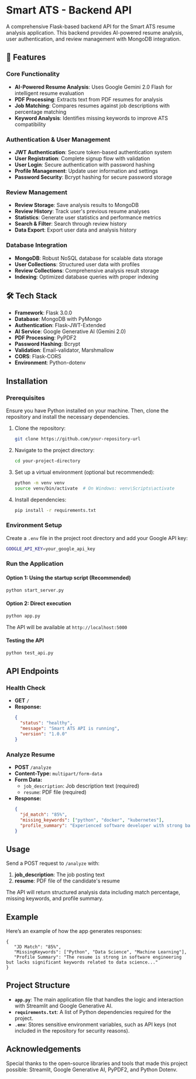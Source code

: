 # Smart ATS - Backend API

A comprehensive Flask-based backend API for the Smart ATS resume analysis application. This backend provides AI-powered resume analysis, user authentication, and review management with MongoDB integration.

## 🚀 Features

### Core Functionality

- **AI-Powered Resume Analysis**: Uses Google Gemini 2.0 Flash for intelligent resume evaluation
- **PDF Processing**: Extracts text from PDF resumes for analysis
- **Job Matching**: Compares resumes against job descriptions with percentage matching
- **Keyword Analysis**: Identifies missing keywords to improve ATS compatibility

### Authentication & User Management

- **JWT Authentication**: Secure token-based authentication system
- **User Registration**: Complete signup flow with validation
- **User Login**: Secure authentication with password hashing
- **Profile Management**: Update user information and settings
- **Password Security**: Bcrypt hashing for secure password storage

### Review Management

- **Review Storage**: Save analysis results to MongoDB
- **Review History**: Track user's previous resume analyses
- **Statistics**: Generate user statistics and performance metrics
- **Search & Filter**: Search through review history
- **Data Export**: Export user data and analysis history

### Database Integration

- **MongoDB**: Robust NoSQL database for scalable data storage
- **User Collections**: Structured user data with profiles
- **Review Collections**: Comprehensive analysis result storage
- **Indexing**: Optimized database queries with proper indexing

## 🛠️ Tech Stack

- **Framework**: Flask 3.0.0
- **Database**: MongoDB with PyMongo
- **Authentication**: Flask-JWT-Extended
- **AI Service**: Google Generative AI (Gemini 2.0)
- **PDF Processing**: PyPDF2
- **Password Hashing**: Bcrypt
- **Validation**: Email-validator, Marshmallow
- **CORS**: Flask-CORS
- **Environment**: Python-dotenv

## Installation

### Prerequisites

Ensure you have Python installed on your machine. Then, clone the repository and install the necessary dependencies.

1. Clone the repository:

   ```bash
   git clone https://github.com/your-repository-url
   ```

2. Navigate to the project directory:

   ```bash
   cd your-project-directory
   ```

3. Set up a virtual environment (optional but recommended):

   ```bash
   python -m venv venv
   source venv/bin/activate  # On Windows: venv\Scripts\activate
   ```

4. Install dependencies:

   ```bash
   pip install -r requirements.txt
   ```

### Environment Setup

Create a `.env` file in the project root directory and add your Google API key:

```bash
GOOGLE_API_KEY=your_google_api_key
```

### Run the Application

#### Option 1: Using the startup script (Recommended)

```bash
python start_server.py
```

#### Option 2: Direct execution

```bash
python app.py
```

The API will be available at `http://localhost:5000`

#### Testing the API

```bash
python test_api.py
```

## API Endpoints

### Health Check

- **GET** `/`
- **Response:**
  ```json
  {
    "status": "healthy",
    "message": "Smart ATS API is running",
    "version": "1.0.0"
  }
  ```

### Analyze Resume

- **POST** `/analyze`
- **Content-Type:** `multipart/form-data`
- **Form Data:**
  - `job_description`: Job description text (required)
  - `resume`: PDF file (required)
- **Response:**
  ```json
  {
    "jd_match": "85%",
    "missing_keywords": ["python", "docker", "kubernetes"],
    "profile_summary": "Experienced software developer with strong background in web development..."
  }
  ```

## Usage

Send a POST request to `/analyze` with:

1. **job_description**: The job posting text
2. **resume**: PDF file of the candidate's resume

The API will return structured analysis data including match percentage, missing keywords, and profile summary.

## Example

Here’s an example of how the app generates responses:

```
{
   "JD Match": "85%",
   "MissingKeywords": ["Python", "Data Science", "Machine Learning"],
   "Profile Summary": "The resume is strong in software engineering but lacks significant keywords related to data science..."
}
```

## Project Structure

- **`app.py`**: The main application file that handles the logic and interaction with Streamlit and Google Generative AI.
- **`requirements.txt`**: A list of Python dependencies required for the project.
- **`.env`**: Stores sensitive environment variables, such as API keys (not included in the repository for security reasons).

## Acknowledgements

Special thanks to the open-source libraries and tools that made this project possible: Streamlit, Google Generative AI, PyPDF2, and Python Dotenv.
